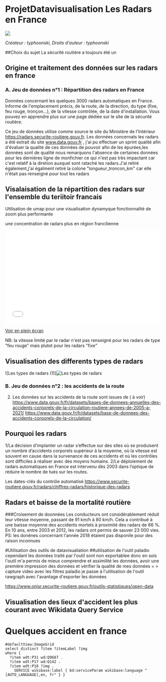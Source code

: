 # ProjetDatavisualisation Les Radars en France 
![](https://media.istockphoto.com/id/507853623/fr/photo/radar-appareil-photo.jpg?s=612x612&w=0&k=20&c=JCp_aTvUbIASBtysuOdeHGikOg8x3WjVsUNbl8v6XKY=)

*Créateur : typhoonski, Droits d'auteur : typhoonski*

##Choix du sujet 
La sécurité routière a toujours été un 

## Origine et traitement des données sur les radars en france <a id="som1"></a>
### A. Jeu de données n°1 : Répartition des radars en France <a id="som1a"></a> 
Données concernant les quelques 3000 radars automatiques en France. Informe de l'emplacement précis, de la route, de la direction, du type (fixe, feu rouge, tronçon...), de la vitesse contrôlée, de la date d'installation. Vous pouvez en apprendre plus sur une page dédiée sur le site de la sécurité routière.

Ce jeu de données utilise comme source le site du Ministère de l'Intérieur https://radars.securite-routiere.gouv.fr.
 Les données concernats les radars a été extrait du site www.data.gouv.fr , j'ai pu effectuer un sprint qualité afin d'évaluer la qualité de ces données de pouvoir afin de les épurées,les données sont de qualité nous remarquons l'absence de certaines données pour les dernières ligne de monfichier ce qui n'est pas très impactant car c'est relatif à la diretion auxquel sont rataché les radars.J'ai retiré également,j'ai égalment retiré la colone "longueur_troncon_km" car elle n'était pas renseigné pour tout les radars
## Visalaisation de la répartition des radars sur l'ensemble du teriitoir francais 
Utilisation de umap pour une visualisation dynamyque fonctionnalité de zoom plus performante 
 
 une concentration de radars plus en région francilienne 
<iframe width="100%" height="300px" frameborder="0" allowfullscreen src="//umap.openstreetmap.fr/fr/map/repartition-des-radars-en-france_867205?scaleControl=false&miniMap=false&scrollWheelZoom=false&zoomControl=true&allowEdit=false&moreControl=true&searchControl=null&tilelayersControl=null&embedControl=null&datalayersControl=true&onLoadPanel=undefined&captionBar=false"></iframe><p><a href="//umap.openstreetmap.fr/fr/map/repartition-des-radars-en-france_867205">Voir en plein écran</a></p>

NB: la vitesse limité par le radar n'est pas renseigné pour les radars de type "feu rouge" mais plutot pour les radars "fixe"
## Visualisation des differents types de radars <a name="TypeRadars"></a>
![Les types de radars  (1)]![Les types de radars ](https://user-images.githubusercontent.com/121629941/217388626-c5d449c1-73ef-4e61-b488-fda81a097d8f.png)


  
### B. Jeu de données n°2 : les accidents de la route <a id="som1b"></a>

2) Les données sur les accidents de la route sont issues de ( à voir)
https://www.data.gouv.fr/fr/datasets/bases-de-donnees-annuelles-des-accidents-corporels-de-la-circulation-routiere-annees-de-2005-a-2021/
https://www.data.gouv.fr/fr/datasets/base-de-donnees-des-accidents-corporels-de-la-circulation/
## Pourquoi les radars 
1/La décision d’implanter un radar s’effectue sur des sites où se produisent un nombre d’accidents corporels supérieur à la moyenne, où la vitesse est souvent en cause dans la survenance de ces accidents et où les contrôles sont difficiles à réaliser avec des moyens humains.
2/Le déploiement de radars automatiques en France est intervenu dès 2003 dans l’optique de réduire le nombre de tués sur les routes.

Les dates-clés du contrôle automatisé
https://www.securite-routiere.gouv.fr/radars/chiffres-radars/historique-des-radars

## Radars et baisse de la mortalité routière
###Croisement de doonnées 
Les conducteurs ont considérablement réduit leur vitesse moyenne, passant de 91 km/h à 80 km/h. Cela a contribué à une baisse moyenne des accidents mortels à proximité des radars de 66 %. En 10 ans, entre 2003 et 2012, les radars ont permis de sauver 23 000 vies. 
PS: les donénes concernant l'année 2018 étaient pas disponile pour des raison inconnues 
<div class="flourish-embed flourish-hierarchy" data-src="visualisation/12680915"><script src="https://public.flourish.studio/resources/embed.js"></script></div>


#Utilisation des outils de datavisualiation 
##utilisation de l'outil paladio cependant les données traité par l'outil sont non exportablee donc en sois l'outil m'a permis de mieux comprendre et assimilité les données, avoir une première impression des données et vérifier la qualité de mes données = > capture video avec les filtres paladio 
je passe à l'utilisation de l'outil rawgraph avec l'avantage d'exporter les données


https://www.onisr.securite-routiere.gouv.fr/outils-statistiques/open-data

## Visualisation des lieux d'accident les plus courant avec Wikidata Query Service
# Quelques accident en france 
```sparql
#defaultView:ImageGrid
select distinct ?item ?itemLabel ?img
where {
  ?item wdt:P31 wd:Q9687 .
  ?item wdt:P17 wd:Q142 .
  ?item wdt:P18 ?img . 
    SERVICE wikibase:label { bd:serviceParam wikibase:language "[AUTO_LANGUAGE],en, fr" } }








